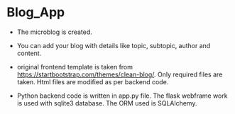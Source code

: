 # Blog_App


- The microblog is created.

- You can add your blog with details like topic, subtopic, author and content. 

- original frontend template is taken from https://startbootstrap.com/themes/clean-blog/. Only required files are taken. Html files are modified as per backend code.

- Python backend code is written in app.py file. The flask webframe work is used with sqlite3 database. The ORM used is SQLAlchemy.
